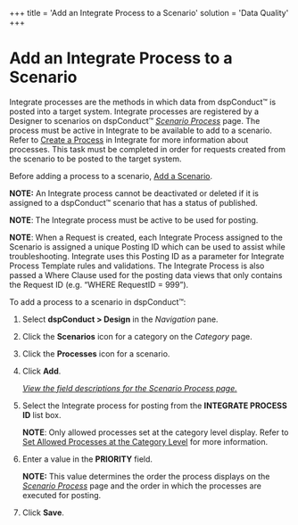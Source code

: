 +++
title = 'Add an Integrate Process to a Scenario'
solution = 'Data Quality'
+++

# Add an Integrate Process to a Scenario

Integrate processes are the methods in which data from dspConduct™ is
posted into a target system. Integrate processes are registered by a
Designer to scenarios on dspConduct™
<span style="font-style: italic;">[Scenario
Process](../Page_Desc/Scenario_Process.htm)</span> page. The process
must be active in Integrate to be available to add to a scenario. Refer
to [Create a
Process](../../../Platform/Integrate/Use_Cases/Create_a_Process.htm) in
Integrate for more information about processes. This task must be
completed in order for requests created from the scenario to be posted
to the target system.

Before adding a process to a scenario, [Add a
Scenario](Add_Scenario.htm).

**NOTE:** An Integrate process cannot be deactivated or deleted if it is
assigned to a dspConduct™ scenario that has a status of published.

<span style="font-weight: bold;">NOTE</span>: The Integrate process must
be active to be used for posting.

<span style="font-weight: bold;">NOTE</span>: When a Request is created,
each Integrate Process assigned to the Scenario is assigned a unique
Posting ID which can be used to assist while troubleshooting. Integrate
uses this Posting ID as a parameter for Integrate Process Template rules
and validations. The Integrate Process is also passed a Where Clause
used for the posting data views that only contains the Request ID (e.g.
“WHERE RequestID = 999”).

To add a process to a scenario in dspConduct™:

1.  Select <span style="font-weight: bold;">dspConduct \>
    </span>**Design** in the *Navigation* pane.

2.  Click the **Scenarios** icon for a category on the *Category* page.

3.  Click the **Processes** icon for a scenario.

4.  Click **Add**.
    
    *[View the field descriptions for the Scenario Process
    page.](../Page_Desc/Scenario_Process.htm)*

5.  Select the Integrate process for posting from the **INTEGRATE
    PROCESS ID** list box.
    
    **NOTE**: Only allowed processes set at the category level display.
    Refer to [Set Allowed Processes at the Category
    Level](Set_Allowed_Processes_at_the_Category_Level.htm) for more
    information.

6.  Enter a value in the **PRIORITY** field.
    
    **NOTE:** This value determines the order the process displays on
    the *[Scenario Process](../Page_Desc/Scenario_Process.htm)* page and
    the order in which the processes are executed for posting.

7.  Click **Save**.
